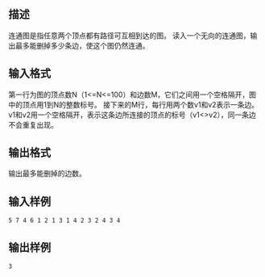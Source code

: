 ## 描述

连通图是指任意两个顶点都有路径可互相到达的图。 读入一个无向的连通图，输出最多能删掉多少条边，使这个图仍然连通。 

## 输入格式

第一行为图的顶点数N（1<=N<=100）和边数M，它们之间用一个空格隔开，图中的顶点用1到N的整数标号。 接下来的M行，每行用两个数v1和v2表示一条边。v1和v2用一个空格隔开，表示这条边所连接的顶点的标号（v1<>v2），同一条边不会重复出现。

## 输出格式

输出最多能删掉的边数。 

## 输入样例

```plaintext
5 7 4 6 1 2 1 3 1 4 2 3 2 4 3 4 
```

## 输出样例

```plaintext
3 
```



 



 


